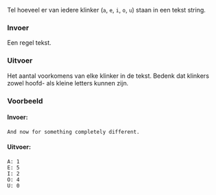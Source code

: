 Tel hoeveel er van iedere klinker (`a`, `e`, `i`, `o`, `u`) staan in een tekst string.

### Invoer

Een regel tekst.

### Uitvoer

Het aantal voorkomens van elke klinker in de tekst. Bedenk dat klinkers zowel hoofd- als kleine letters kunnen zijn.

### Voorbeeld

#### Invoer:

```
And now for something completely different.
```

#### Uitvoer:

```
A: 1
E: 5
I: 2
O: 4
U: 0
```
